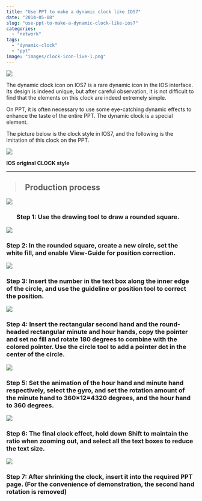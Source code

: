 ```yaml
---
title: "Use PPT to make a dynamic clock like IOS7"
date: "2014-05-08"
slug: "use-ppt-to-make-a-dynamic-clock-like-ios7"
categories: 
  - "network"
tags: 
  - "dynamic-clock"
  - "ppt"
image: "images/clock-icon-live-1.png"
---
```


![](images/clock-icon-live.png)

The dynamic clock icon on IOS7 is a rare dynamic icon in the IOS interface. Its design is indeed unique, but after careful observation, it is not difficult to find that the elements on this clock are indeed extremely simple.

On PPT, it is often necessary to use some eye-catching dynamic effects to enhance the taste of the entire PPT. The dynamic clock is a special element.



The picture below is the clock style in IOS7, and the following is the imitation of this clock on the PPT.

![](images/5.gif)

**IOS original CLOCK style**

* * *

> ##   Production process

![](images/1-jpg.webp)

###        Step 1: Use the drawing tool to draw a rounded square.

![](images/2-5-jpg.webp)

### Step 2: In the rounded square, create a new circle, set the white fill, and enable View-Guide for position correction.

![](images/3-3-jpg.webp)

### Step 3: Insert the number in the text box along the inner edge of the circle, and use the guideline or position tool to correct the position.

![](images/4-5-jpg.webp)

### Step 4: Insert the rectangular second hand and the round-headed rectangular minute and hour hands, copy the pointer and set no fill and rotate 180 degrees to combine with the colored pointer. Use the circle tool to add a pointer dot in the center of the circle.

![](images/5-3-jpg.webp)

### Step 5: Set the animation of the hour hand and minute hand respectively, select the gyro, and set the rotation amount of the minute hand to 360×12=4320 degrees, and the hour hand to 360 degrees.

![](images/6-jpg.webp)

### Step 6: The final clock effect, hold down Shift to maintain the ratio when zooming out, and select all the text boxes to reduce the text size.

![](images/81.png)

### Step 7: After shrinking the clock, insert it into the required PPT page. (For the convenience of demonstration, the second hand rotation is removed)

